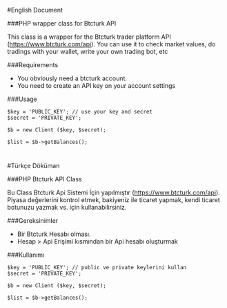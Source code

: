 #English Document



###PHP wrapper class for Btcturk API 


This class is a wrapper for the Btcturk trader platform API (https://www.btcturk.com/api).
You can use it to check market values, do tradings with your wallet,  write your own trading bot, etc

###Requirements

* You obviously need a btcturk account.
* You need to create an API key on your account settings

###Usage


	$key = 'PUBLIC_KEY'; // use your key and secret
	$secret = 'PRIVATE_KEY';

	$b = new Client ($key, $secret);
	
	$list = $b->getBalances();




#
#Türkçe Döküman


###PHP Btcturk API Class


Bu Class Btcturk Api Sistemi İçin yapılmıştır (https://www.btcturk.com/api).
Piyasa değerlerini kontrol etmek, bakiyeniz ile ticaret yapmak, kendi ticaret botunuzu yazmak vs. için kullanabilirsiniz.


###Gereksinimler

* Bir Btcturk Hesabı olması.
* Hesap > Api Erişimi kısmından bir Api hesabı oluşturmak

###Kullanımı


	$key = 'PUBLIC_KEY'; // public ve private keylerini kullan
	$secret = 'PRIVATE_KEY';

	$b = new Client ($key, $secret);
	
	$list = $b->getBalances();




